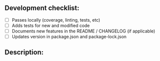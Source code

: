 ## Development checklist:
- [ ] Passes locally (coverage, linting, tests, etc)
- [ ] Adds tests for new and modified code
- [ ] Documents new features in the README / CHANGELOG (if applicable)
- [ ] Updates version in package.json and package-lock.json

## Description: 
